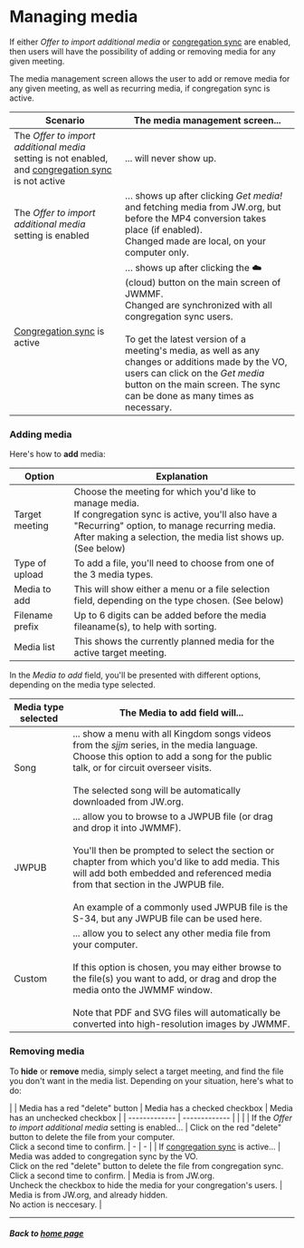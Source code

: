 # Managing media

If either *Offer to import additional media* or [congregation sync](https://sircharlo.github.io/jw-meeting-media-fetcher/congregation-sync) are enabled, then users will have the possibility of adding or removing media for any given meeting.

The media management screen allows the user to add or remove media for any given meeting, as well as recurring media, if congregation sync is active.


| Scenario  | The media management screen... |
| ------------- | ------------- |
| The *Offer to import additional media* setting is not enabled, and [congregation sync](https://sircharlo.github.io/jw-meeting-media-fetcher/congregation-sync) is not active  | ... will never show up.|
| The *Offer to import additional media* setting is enabled | … shows up after clicking *Get media!* and fetching media from JW.org, but before the MP4 conversion takes place (if enabled). <br>Changed made are local, on your computer only. |
| [Congregation sync](https://sircharlo.github.io/jw-meeting-media-fetcher/congregation-sync) is active | … shows up after clicking the **☁️** (cloud) button on the main screen of JWMMF.<br>Changed are synchronized with all congregation sync users. <br><br>To get the latest version of a meeting's media, as well as any changes or additions made by the VO, users can click on the *Get media* button on the main screen. The sync can be done as many times as necessary. |


### Adding media

Here's how to **add** media:


| Option  | Explanation |
| ------------- | ------------- |
| Target meeting  | Choose the meeting for which you'd like to manage media. <br>If congregation sync is active, you'll also have a "Recurring" option, to manage recurring media.<br>After making a selection, the media list shows up. (See below) |
| Type of upload  | To add a file, you'll need to choose from one of the 3 media types. |
| Media to add  | This will show either a menu or a file selection field, depending on the type chosen. (See below) |
| Filename prefix  | Up to 6 digits can be added before the media fileaname(s), to help with sorting. |
| Media list | This shows the currently planned media for the active target meeting. |


In the *Media to add* field, you'll be presented with different options, depending on the media type selected.

| Media type selected | The Media to add field will... |
| ------------- | ------------- |
| Song | ... show a menu with all Kingdom songs videos from the *sjjm* series, in the media language. Choose this option to add a song for the public talk, or for circuit overseer visits. <br><br>The selected song will be automatically downloaded from JW.org. |
| JWPUB | ... allow you to browse to a JWPUB file (or drag and drop it into JWMMF). <br><br>You'll then be prompted to select the section or chapter from which you'd like to add media. This will add both embedded and referenced media from that section in the JWPUB file. <br><br>An example of a commonly used JWPUB file is the S-34, but any JWPUB file can be used here. |
| Custom | ... allow you to select any other media file from your computer.  <br><br>If this option is chosen, you may either browse to the file(s) you want to add, or drag and drop the media onto the JWMMF window.<br><br>Note that PDF and SVG files will automatically be converted into high-resolution images by JWMMF. |



### Removing media

To **hide** or **remove** media, simply select a target meeting, and find the file you don't want in the media list. Depending on your situation, here's what to do:

|  | Media has a red "delete" button | Media has a checked checkbox | Media has an unchecked checkbox |
| ------------- | ------------- | | |
| If the *Offer to import additional media* setting is enabled... | Click on the red "delete" button to delete the file from your computer. <br>Click a second time to confirm. | - | - |
| If [congregation sync](https://sircharlo.github.io/jw-meeting-media-fetcher/congregation-sync) is active... | Media was added to congregation sync by the VO. <br>Click on the red "delete" button to delete the file from congregation sync. <br>Click a second time to confirm. | Media is from JW.org. <br>Uncheck the checkbox to hide the media for your congregation's users. | Media is from JW.org, and already hidden. <br>No action is neccesary. |


___

##### Back to [home page](https://sircharlo.github.io/jw-meeting-media-fetcher/)
